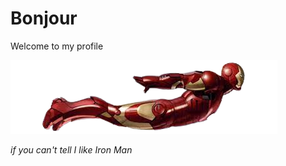 # Bonjour

Welcome to my profile

![Iron man](ironmanflying.png)

_if you can't tell I like Iron Man_

